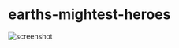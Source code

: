 # earths-mightest-heroes

![screenshot](https://github.com/sotoxp/earths-mightest-heroes/blob/master/images/Screenshot%20from%202017-08-08%2018-39-43.jpg)
